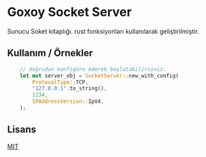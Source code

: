# Goxoy Socket Server

Sunucu Soket kitaplığı. rust fonksiyonları kullanılarak geliştirilmiştir.

## Kullanım / Örnekler

```rust
    // doğrudan konfigüre ederek başlatabilirsiniz.
    let mut server_obj = SocketServer::new_with_config(
        ProtocolType::TCP,
        "127.0.0.1".to_string(),
        1234,
        IPAddressVersion::IpV4,
    );

```

  
## Lisans

[MIT](https://choosealicense.com/licenses/mit/)